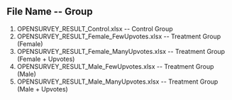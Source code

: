 ## File Name -- Group
1) OPENSURVEY_RESULT_Control.xlsx -- Control Group
2) OPENSURVEY_RESULT_Female_FewUpvotes.xlsx -- Treatment Group (Female)
3) OPENSURVEY_RESULT_Female_ManyUpvotes.xlsx -- Treatment Group (Female + Upvotes)
4) OPENSURVEY_RESULT_Male_FewUpvotes.xlsx -- Treatment Group (Male)
5) OPENSURVEY_RESULT_Male_ManyUpvotes.xlsx -- Treatment Group (Male + Upvotes)
